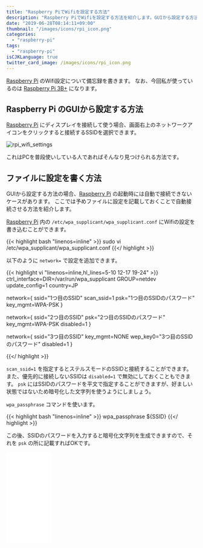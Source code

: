 ```yaml
---
title: "Raspberry PiでWifiを設定する方法"
description: "Raspberry PiでWifiを設定する方法を紹介します。GUIから設定する方法と/etc/wpa_supplicant/wpa_supplicant.confに記載しておく方法の2種類が存在します"
date: "2019-06-28T08:14:11+09:00"
thumbnail: "/images/icons/rpi_icon.png"
categories:
  - "raspberry-pi"
tags:
  - "raspberry-pi"
isCJKLanguage: true
twitter_card_image: /images/icons/rpi_icon.png
---
```


[Raspberry Pi](https://amzn.to/2FEzesF) のWifi設定について備忘録を書きます。
なお、今回私が使っているのは [Raspberry Pi 3B+](https://amzn.to/2FEzesF) になります。

<!--adsense-->

## Raspberry Pi のGUIから設定する方法

[Raspberry Pi](https://amzn.to/2FEzesF) にディスプレイを接続して使う場合、画面右上のネットワークアイコンをクリックすると接続するSSIDを選択できます。

![rpi_wifi_settings](/images/20190628/rpi_wifi_setting.png)

これはPCを普段使いしている人であればそんなり見つけられる方法です。

<!--adsense-->

## ファイルに設定を書く方法

GUIから設定する方法の場合、[Raspberry Pi](https://amzn.to/2FEzesF) の起動時には自動で接続できないケースがあります。
ここでは予めファイルに設定を記載しておくことで自動接続させる方法を紹介します。

[Raspberry Pi](https://amzn.to/2FEzesF) 内の `/etc/wpa_supplicant/wpa_supplicant.conf` にWifiの設定を書き込むことができます。

{{< highlight bash "linenos=inline" >}}
sudo vi /etc/wpa_supplicant/wpa_supplicant.conf
{{</ highlight >}}

以下のように `network=` で設定を追加できます。

{{< highlight vi "linenos=inline,hl_lines=5-10 12-17 19-24" >}}
ctrl_interface=DIR=/var/run/wpa_supplicant GROUP=netdev
update_config=1
country=JP

network={
        ssid="1つ目のSSID"
        scan_ssid=1
        psk="1つ目のSSIDのパスワード"
        key_mgmt=WPA-PSK
}

network={
        ssid="2つ目のSSID"
        psk="2つ目のSSIDのパスワード"
        key_mgmt=WPA-PSK
        disabled=1
}

network={
        ssid="3つ目のSSID"
        key_mgmt=NONE
        wep_key0="3つ目のSSIDのパスワード"
        disabled=1
}

{{</ highlight >}}

`scan_ssid=1` を指定するとステルスモードのSSIDと接続することができます。また、優先的に接続しないSSIDは `disabled=1` で無効にしておくこともできます。
`psk` にはSSIDのパスワードを平文で指定することができますが、好ましい状態ではないため暗号化した文字列を使うようにしましょう。

`wpa_passphrase` コマンドを使います。

{{< highlight bash "linenos=inline" >}}
wpa_passphrase ${SSID}
{{</ highlight >}}

この後、SSIDのパスワードを入力すると暗号化文字列を生成できますので、それを `psk` の所に記載すればOKです。

<div text-align="center">
<iframe style="width:120px;height:240px;" marginwidth="0" marginheight="0" scrolling="no" frameborder="0" src="//rcm-fe.amazon-adsystem.com/e/cm?lt1=_blank&bc1=000000&IS2=1&bg1=FFFFFF&fc1=000000&lc1=0000FF&t=soudegesu-22&language=ja_JP&o=9&p=8&l=as4&m=amazon&f=ifr&ref=as_ss_li_til&asins=B01CSFZ4JG&linkId=4e274a78c3c0527161dc5e00a279f961"></iframe>
</div>
